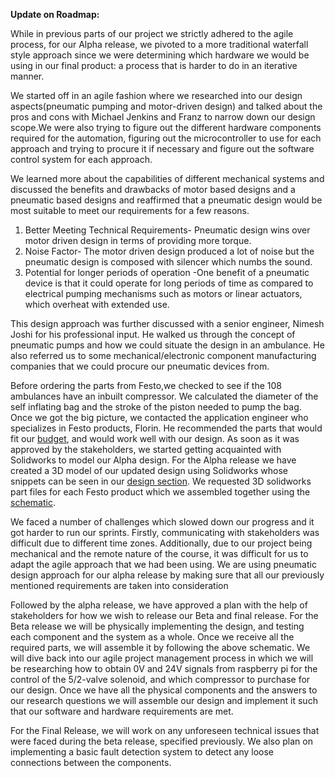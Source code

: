 
**Update on Roadmap:**

While in previous parts of our project we strictly adhered to the agile process, for our Alpha release, we pivoted to a more traditional waterfall style approach since we were determining which hardware we would be using in our final product: a process that is harder to do in an iterative manner. 

We started off in an agile fashion where we researched into our design aspects(pneumatic pumping and motor-driven design) and talked about the pros and cons with Michael Jenkins and Franz to narrow down our design scope.We were also trying to figure out the different  hardware components required for the automation, figuring out the microcontroller to use for each approach and trying to procure it if necessary and figure out the software control system for each approach.

We learned more about the capabilities of different mechanical systems and discussed the benefits and drawbacks of motor based designs and a pneumatic based designs and reaffirmed that a pneumatic design would be most suitable to meet our requirements for a few reasons. 



1. Better Meeting Technical Requirements- Pneumatic design wins over motor driven design in terms of providing more torque.
2. Noise Factor- The motor driven design produced a lot of noise but the pneumatic design is composed with silencer which numbs the sound.
3. Potential for longer periods of operation -One benefit of a pneumatic device is that it could operate for long periods of time as compared to electrical pumping mechanisms such as motors or linear actuators, which overheat with extended use.  

This design approach was further discussed with a senior engineer, Nimesh Joshi for his professional input. He walked us through the concept of pneumatic pumps and how we could situate the design in an ambulance. He also referred us to some mechanical/electronic component manufacturing companies that we could procure our pneumatic devices from.

Before ordering the parts from Festo,we checked to see if the 108 ambulances have an inbuilt compressor. We calculated the diameter of the self inflating bag and the stroke of the piston needed to pump the bag. Once we got the big picture, we contacted the application engineer who specializes in Festo products, Florin. He recommended the parts that would fit our [budget](https://github.com/SidB16/ENG4000-Team-A-F/blob/main/docs/gate4/Images/Billing/Q0542464%20(1).PDF), and would work well with our design. As soon as it was approved by the stakeholders, we started getting acquainted with Solidworks to model our Alpha design. For the Alpha release we have created a 3D model of our updated design using Solidworks whose snippets can be seen in our [design section](gate4/Images/model.md). We requested 3D solidworks part files for each Festo product which we assembled together using the [schematic](https://github.com/SidB16/ENG4000-Team-A-F/blob/main/docs/gate4/Images/schem.md).

We faced a number of challenges which slowed down our progress and it got harder to run our sprints. Firstly, communicating with stakeholders was difficult due to different time zones. Additionally, due to our project being mechanical and the remote nature of the course, it was difficult for us to adapt the agile approach that we had been using. We are using pneumatic design approach for our alpha release by making sure that all our previously mentioned requirements are taken into consideration



Followed by the alpha release, we have approved a plan with the help of stakeholders for how we wish to release our Beta and final release. For the Beta release we will be physically implementing the design, and testing each component and the system as a whole. Once we receive all the required parts, we will assemble it by following the above schematic. We will dive back into our agile project management process in which we will be researching how to obtain 0V and 24V signals from raspberry pi for the control of the 5/2-valve solenoid, and which  compressor to purchase for our design. Once we have all the physical components and the answers to our research questions we will assemble our design and implement it such that our software and hardware requirements are met.

For the Final Release, we will work on any unforeseen technical issues that were faced during the beta release, specified previously. We also plan on implementing a basic fault detection system to detect any loose connections between the components. 



